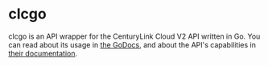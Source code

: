 # clcgo

clcgo is an API wrapper for the CenturyLink Cloud V2 API written in Go. You can read about its usage in [the
GoDocs](http://godoc.org/github.com/CenturyLinkLabs/clcgo), and about the API's capabilities in [their documentation](https://t3n.zendesk.com/categories/20067994-API-v2-0-Beta-).
